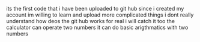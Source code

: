 its the first code that i have been uploaded to git hub since i created my account 
im willing to learn and upload more complicated things 
i dont really understand how deos the git hub works for real i will catch it too
the calculator can operate two numbers 
it can do basic arigthmatics with two numbers
